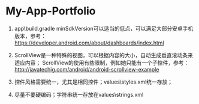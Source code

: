 # My-App-Portfolio

1. app\build.gradle
	minSdkVersion可以适当的低点，可以满足大部分安卓手机版本，参考：https://developer.android.com/about/dashboards/index.html

2. ScrollView是一种特殊的视图，可以根据内容的大小，自动生成垂直滚动条来适应内容；
   ScrollView的使用有些限制，例如她只能有一个子控件，参考：http://javatechig.com/android/android-scrollview-example

3. 控件风格需要统一，尤其是相同控件；values\styles.xml统一存放；

4. 尽量不要硬编码；字符串统一存放在values\strings.xml